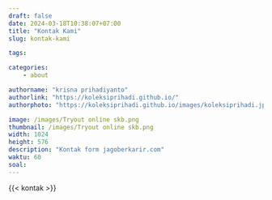 ```yaml
---
draft: false
date: 2024-03-18T10:38:07+07:00
title: "Kontak Kami"
slug: kontak-kami

tags:

categories:
    - about

authorname: "krisna prihadiyanto"
authorlink: "https://koleksiprihadi.github.io/"
authorphoto: "https://koleksiprihadi.github.io/images/koleksiprihadi.jpeg"

image: /images/Tryout online skb.png
thumbnail: /images/Tryout online skb.png
width: 1024
height: 576
description: "Kontak form jagoberkarir.com"
waktu: 60
soal:
---
```

{{< kontak >}}